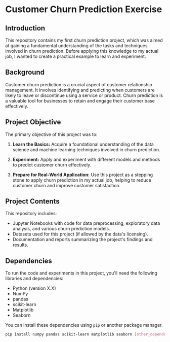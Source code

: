 # Customer Churn Prediction Exercise


## Introduction

This repository contains my first churn prediction project, which was aimed at gaining a fundamental understanding of the tasks and techniques involved in churn prediction. Before applying this knowledge to my actual job, I wanted to create a practical example to learn and experiment.

## Background

Customer churn prediction is a crucial aspect of customer relationship management. It involves identifying and predicting when customers are likely to leave or discontinue using a service or product. Churn prediction is a valuable tool for businesses to retain and engage their customer base effectively.

## Project Objective

The primary objective of this project was to:

1. **Learn the Basics:** Acquire a foundational understanding of the data science and machine learning techniques involved in churn prediction.

2. **Experiment:** Apply and experiment with different models and methods to predict customer churn effectively.

3. **Prepare for Real-World Application:** Use this project as a stepping stone to apply churn prediction in my actual job, helping to reduce customer churn and improve customer satisfaction.

## Project Contents

This repository includes:

- Jupyter Notebooks with code for data preprocessing, exploratory data analysis, and various churn prediction models.
- Datasets used for this project (if allowed by the data's licensing).
- Documentation and reports summarizing the project's findings and results.

## Dependencies

To run the code and experiments in this project, you'll need the following libraries and dependencies:

- Python (version X.X)
- NumPy
- pandas
- scikit-learn
- Matplotlib
- Seaborn

You can install these dependencies using `pip` or another package manager.

```bash
pip install numpy pandas scikit-learn matplotlib seaborn [other_dependencies]
